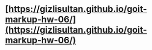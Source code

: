 # [https://gizlisultan.github.io/goit-markup-hw-06/](https://gizlisultan.github.io/goit-markup-hw-06/)
